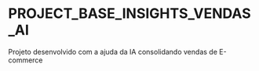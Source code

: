 # PROJECT_BASE_INSIGHTS_VENDAS_AI
Projeto desenvolvido com a ajuda da IA consolidando vendas de E-commerce
